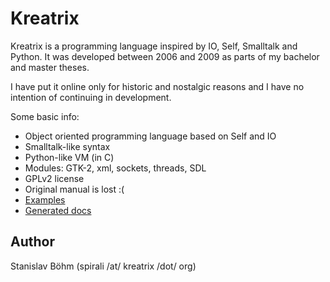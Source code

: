 # Kreatrix

Kreatrix is a programming language inspired by IO, Self, Smalltalk and Python.
It was developed between 2006 and 2009 as parts of my bachelor and master theses.

I have put it online only for historic and nostalgic reasons
and I have no intention of continuing in development.

Some basic info:

* Object oriented programming language based on Self and IO
* Smalltalk-like syntax
* Python-like VM (in C)
* Modules: GTK-2, xml, sockets, threads, SDL
* GPLv2 license
* Original manual is lost :(
* [Examples](docs/examples)
* [Generated docs](docs/html)

## Author

Stanislav Böhm (spirali /at/ kreatrix  /dot/ org)
